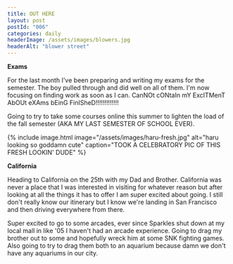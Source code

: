 ```yaml
---
title: OUT HERE
layout: post
postId: "006"
categories: daily
headerImage: /assets/images/blowers.jpg
headerAlt: "blower street"
---
```

**Exams**

For the last month I've been preparing and writing my exams for the semester. The boy pulled through and did well on all of them. I'm now focusing on finding work as soon as I can. CanNOt cONtaIn mY ExcITMenT AbOUt eXAms bEinG FinISheD!!!!!!!!!!!!!

Going to try to take some courses online this summer to lighten the load of the fall semester (AKA MY LAST SEMESTER OF SCHOOL EVER).

{% include image.html
	image="/assets/images/haru-fresh.jpg"
	alt="haru looking so goddamn cute"
	caption="TOOK A CELEBRATORY PIC OF THIS FRESH LOOKIN' DUDE"
%}

**California**

Heading to California on the 25th with my Dad and Brother. California was never a place that I was interested in visiting for whatever reason but after looking at all the things it has to offer I am super excited about going. I still don't really know our itinerary but I know we're landing in San Francisco and then driving everywhere from there.

Super excited to go to some arcades, ever since Sparkles shut down at my local mall in like '05 I haven't had an arcade experience. Going to drag my brother out to some and hopefully wreck him at some SNK fighting games. Also going to try to drag them both to an aquarium because damn we don't have any aquariums in our city.